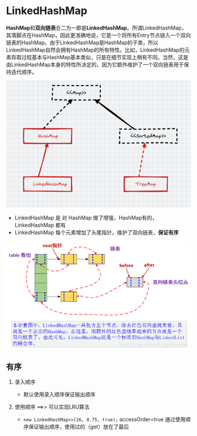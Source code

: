 # LinkedHashMap


**HashMap**和**双向链表**合二为一即是**LinkedHashMap**。所谓LinkedHashMap，其落脚点在HashMap，因此更准确地说，它是一个将所有Entry节点链入一个双向链表的HashMap。由于LinkedHashMap是HashMap的子类，所以LinkedHashMap自然会拥有HashMap的所有特性。比如，LinkedHashMap的元素存取过程基本与HashMap基本类似，只是在细节实现上稍有不同。当然，这是由LinkedHashMap本身的特性所决定的，因为它额外维护了一个双向链表用于保持迭代顺序。

![](img/10002.png)


* LinkedHashMap 是 对 HashMap 做了增强，HashMap有的，LinkedHashMap 都有
* LinkedHashMap 每个元素增加了头尾指针，维护了双向链表，**保证有序**


![](./img/10004.png) 

## 有序

1. 录入顺序

    * 默认使用录入顺序保证输出顺序

3. 使用顺序 ==>> 可以实现LRU算法

    * `new LinkedHashMap<>(16, 0.75, true);` accessOrder=true 通过使用顺序保证输出顺序，使用过的（get）放在了最后

















